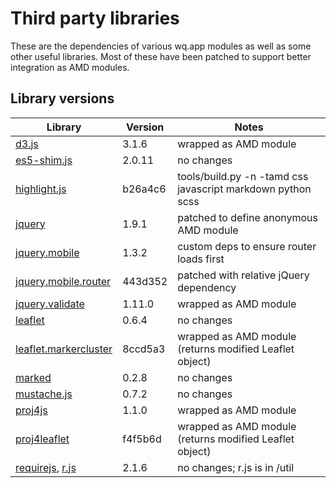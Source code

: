 # Third party libraries

These are the dependencies of various wq.app modules as well as some other useful libraries.  Most of these have been patched to support better integration as AMD modules.

## Library versions

Library                 |  Version  |  Notes
------------------------| --------- | -------------------------------------------
[d3.js]                 |    3.1.6  |  wrapped as AMD module
[es5-shim.js]           |   2.0.11  |  no changes
[highlight.js]          |  b26a4c6  |  tools/build.py -n -tamd css javascript markdown python scss 
[jquery]                |    1.9.1  |  patched to define anonymous AMD module
[jquery.mobile]         |    1.3.2  |  custom deps to ensure router loads first
[jquery.mobile.router]  |  443d352  |  patched with relative jQuery dependency
[jquery.validate]       |   1.11.0  |  wrapped as AMD module
[leaflet]               |    0.6.4  |  no changes
[leaflet.markercluster] |  8ccd5a3  |  wrapped as AMD module (returns modified Leaflet object)
[marked]                |    0.2.8  |  no changes
[mustache.js]           |    0.7.2  |  no changes
[proj4js]               |    1.1.0  |  wrapped as AMD module
[proj4leaflet]          |  f4f5b6d  |  wrapped as AMD module (returns modified Leaflet object)
[requirejs], [r.js]     |    2.1.6  |  no changes; r.js is in /util

[d3.js]:                 https://github.com/mbostock/d3
[es5-shim.js]:           https://github.com/kriskowal/es5-shim
[highlight.js]:          https://github.com/isagalaev/highlight.js
[jquery]:                https://github.com/jquery/jquery
[jquery.mobile]:         https://github.com/jquery/jquery-mobile
[jquery.mobile.router]:  https://github.com/azicchetti/jquerymobile-router
[jquery.validate]:       https://github.com/jzaefferer/jquery-validation
[leaflet]:               https://github.com/Leaflet/Leaflet
[leaflet.markercluster]: https://github.com/Leaflet/Leaflet.markercluster
[marked]:                https://github.com/chjj/marked
[mustache.js]:           https://github.com/janl/mustache.js
[proj4js]:               http://trac.osgeo.org/proj4js/
[proj4leaflet]:          https://github.com/kartena/Proj4Leaflet
[requirejs]:             https://github.com/jrburke/requirejs
[r.js]:                  https://github.com/jrburke/r.js
